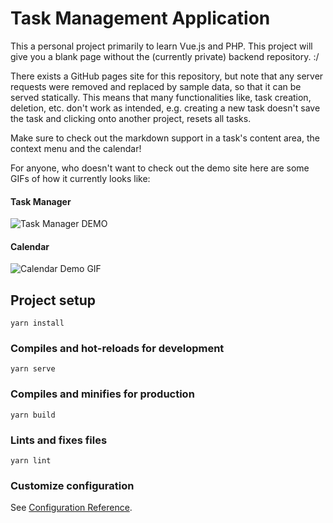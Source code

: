# Task Management Application

This a personal project primarily to learn Vue.js and PHP. This project will give you a blank page without the
(currently private) backend repository. :/

There exists a GitHub pages site for this repository, but note that any server requests were removed and replaced
by sample data, so that it can be served statically. This means that many functionalities like, task creation, deletion,
etc. don't work as intended, e.g. creating a new task doesn't save the task and clicking onto another project, resets
all tasks.

Make sure to check out the markdown support in a task's content area, the context menu and the calendar!

For anyone, who doesn't want to check out the demo site here are some GIFs of how it currently looks like:

#### Task Manager

![Task Manager DEMO](DEMO.gif)

#### Calendar

![Calendar Demo GIF](DEMO_CALENDAR.gif)

## Project setup

```
yarn install
```

### Compiles and hot-reloads for development

```
yarn serve
```

### Compiles and minifies for production

```
yarn build
```

### Lints and fixes files

```
yarn lint
```

### Customize configuration

See [Configuration Reference](https://cli.vuejs.org/config/).
